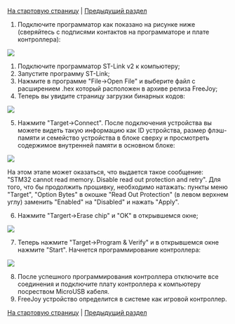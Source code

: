 [На стартовую страницу](../README.md) | [Предыдущий раздел](Прошивка-контроллера.md)

1. Подключите программатор как показано на рисунке ниже (сверяйтесь с подписями контактов на программаторе и плате контроллера):

![](../images/1.jpg)

1. Подключите программатор ST-Link v2 к компьютеру;
1. Запустите программу ST-Link;
1. Нажмите в программе "File->Open File" и выберите файл с расширением .hex который расположен в архиве релиза FreeJoy;
1. Теперь вы увидите страницу загрузки бинарных кодов:

![](../images/2.jpg)

5. Нажмите "Target->Connect". После подключения устройства вы можете видеть такую информацию как ID устройства, размер флэш-памяти и семейство устройства в блоке сверху и просмотреть содержимое внутренней памяти в основном блоке:

![](../images/3.jpg)

На этом этапе может оказаться, что выдается такое сообщение: "STM32 cannot read memory. Disable read out protection and retry".
Для того, что бы продолжить прошивку, необходимо натажать: пункты меню "Target", "Option Bytes" в окошке "Read Out Protection" (в левом верхнем углу) заменить "Enabled" на "Disabled" и нажать "Apply".

6. Нажмите "Targert->Erase chip" и "OK" в открывшемся окне;

![](../images/4.jpg)

7. Теперь нажмите "Target->Program & Verify" и в открывшемся окне нажмите "Start". Начнется программирование контроллера:

![](../images/5.jpg)

8. После успешного программирования контроллера отключите все соединения и подключите плату контроллера к компьютеру посреством MicroUSB кабеля.
9. FreeJoy устройство определится в системе как игровой контроллер.

[На стартовую страницу](../README.md) | [Предыдущий раздел](Прошивка-контроллера.md) 
